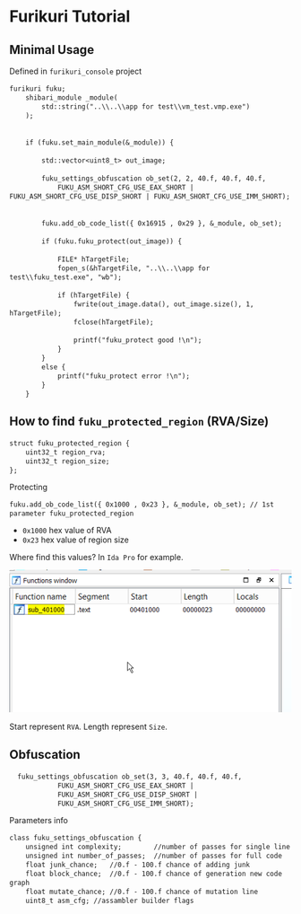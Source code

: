 # Furikuri Tutorial

## Minimal Usage
Defined in `furikuri_console` project

    furikuri fuku;
        shibari_module _module(
            std::string("..\\..\\app for test\\vm_test.vmp.exe")
        );
    
    
        if (fuku.set_main_module(&_module)) {
    
            std::vector<uint8_t> out_image;
    
            fuku_settings_obfuscation ob_set(2, 2, 40.f, 40.f, 40.f,
                FUKU_ASM_SHORT_CFG_USE_EAX_SHORT | FUKU_ASM_SHORT_CFG_USE_DISP_SHORT | FUKU_ASM_SHORT_CFG_USE_IMM_SHORT);
    
    
            fuku.add_ob_code_list({ 0x16915 , 0x29 }, &_module, ob_set);
    
            if (fuku.fuku_protect(out_image)) {
    
                FILE* hTargetFile;
                fopen_s(&hTargetFile, "..\\..\\app for test\\fuku_test.exe", "wb");
    
                if (hTargetFile) {
                    fwrite(out_image.data(), out_image.size(), 1, hTargetFile);
                    fclose(hTargetFile);
    
                    printf("fuku_protect good !\n");
                }
            }
            else {
                printf("fuku_protect error !\n");
            }
        }

## How to find `fuku_protected_region` (RVA/Size)

    struct fuku_protected_region {
        uint32_t region_rva;
        uint32_t region_size;
    };

Protecting

    fuku.add_ob_code_list({ 0x1000 , 0x23 }, &_module, ob_set); // 1st parameter fuku_protected_region

 - `0x1000` hex value of RVA
 -  `0x23` hex value of region size

Where find this values? In `Ida Pro` for example.

![s](region.png)

Start represent `RVA`.
Length represent `Size`.

## Obfuscation

      fuku_settings_obfuscation ob_set(3, 3, 40.f, 40.f, 40.f,
                FUKU_ASM_SHORT_CFG_USE_EAX_SHORT |
                FUKU_ASM_SHORT_CFG_USE_DISP_SHORT |
                FUKU_ASM_SHORT_CFG_USE_IMM_SHORT);
Parameters info

    class fuku_settings_obfuscation {
        unsigned int complexity;        //number of passes for single line
        unsigned int number_of_passes;  //number of passes for full code
        float junk_chance;   //0.f - 100.f chance of adding junk
        float block_chance;  //0.f - 100.f chance of generation new code graph
        float mutate_chance; //0.f - 100.f chance of mutation line
        uint8_t asm_cfg; //assambler builder flags
